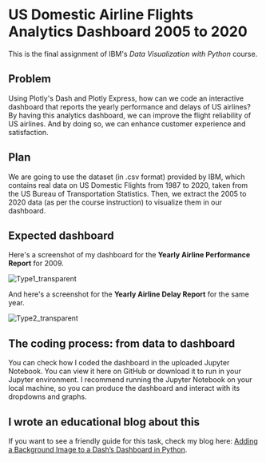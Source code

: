 # US Domestic Airline Flights Analytics Dashboard 2005 to 2020
This is the final assignment of IBM's _Data Visualization with Python_ course.

## Problem
Using Plotly's Dash and Plotly Express, how can we code an interactive dashboard that reports the yearly performance and delays of US airlines? By having this analytics dashboard, we can improve the flight reliability of US airlines. And by doing so, we can enhance customer experience and satisfaction. 

## Plan 
We are going to use the dataset (in .csv format) provided by IBM, which contains real data on US Domestic Flights from 1987 to 2020, taken from the US Bureau of Transportation Statistics. Then, we extract the 2005 to 2020 data (as per the course instruction) to visualize them in our dashboard.

## Expected dashboard
Here's a screenshot of my dashboard for the __Yearly Airline Performance Report__ for 2009. 

![Type1_transparent](https://github.com/marvin-rubia/US-Airlines-Analytics-Dashboard/assets/140475770/9283f223-6620-4d26-a229-c04c230af5a3)

And here's a screenshot for the __Yearly Airline Delay Report__ for the same year. 

![Type2_transparent](https://github.com/marvin-rubia/US-Airlines-Analytics-Dashboard/assets/140475770/368fe436-7b8f-43ad-952c-65f048d5d847)

## The coding process: from data to dashboard
You can check how I coded the dashboard in the uploaded Jupyter Notebook. You can view it here on GitHub or download it to run in your Jupyter environment. I recommend running the Jupyter Notebook on your local machine, so you can produce the dashboard and interact with its dropdowns and graphs.

## I wrote an educational blog about this
If you want to see a friendly guide for this task, check my blog here: [Adding a Background Image to a Dash’s Dashboard in Python](https://marvinrubia.medium.com/adding-a-background-image-to-dashs-dashboard-41292ebe59be).
